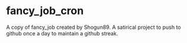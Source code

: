 # fancy_job_cron
A copy of fancy_job created by Shogun89. A satirical project to push to github once a day to maintain a github streak.
